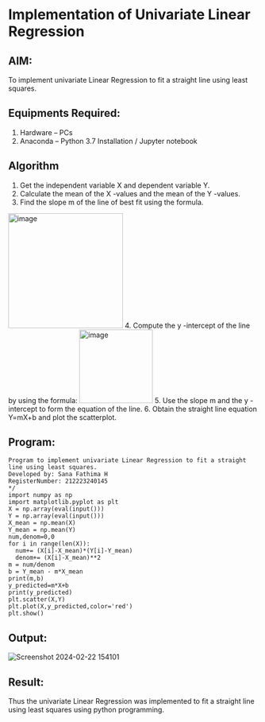 # Implementation of Univariate Linear Regression
## AIM:
To implement univariate Linear Regression to fit a straight line using least squares.

## Equipments Required:
1. Hardware – PCs
2. Anaconda – Python 3.7 Installation / Jupyter notebook

## Algorithm
1. Get the independent variable X and dependent variable Y.
2. Calculate the mean of the X -values and the mean of the Y -values.
3. Find the slope m of the line of best fit using the formula. 
<img width="231" alt="image" src="https://user-images.githubusercontent.com/93026020/192078527-b3b5ee3e-992f-46c4-865b-3b7ce4ac54ad.png">
4. Compute the y -intercept of the line by using the formula:
<img width="148" alt="image" src="https://user-images.githubusercontent.com/93026020/192078545-79d70b90-7e9d-4b85-9f8b-9d7548a4c5a4.png">
5. Use the slope m and the y -intercept to form the equation of the line.
6. Obtain the straight line equation Y=mX+b and plot the scatterplot.

## Program:
```/*
Program to implement univariate Linear Regression to fit a straight line using least squares.
Developed by: Sana Fathima H
RegisterNumber: 212223240145
*/
import numpy as np
import matplotlib.pyplot as plt
X = np.array(eval(input()))
Y = np.array(eval(input()))
X_mean = np.mean(X)
Y_mean = np.mean(Y)
num,denom=0,0
for i in range(len(X)):
  num+= (X[i]-X_mean)*(Y[i]-Y_mean)
  denom+= (X[i]-X_mean)**2
m = num/denom
b = Y_mean - m*X_mean
print(m,b)
y_predicted=m*X+b
print(y_predicted)
plt.scatter(X,Y)
plt.plot(X,y_predicted,color='red')
plt.show()
```
## Output:


![Screenshot 2024-02-22 154101](https://github.com/Sanafathima95773/Find-the-best-fit-line-using-Least-Squares-Method/assets/147084627/78d1d2db-8b42-4b60-b692-90691c6a5284)



## Result:
Thus the univariate Linear Regression was implemented to fit a straight line using least squares using python programming.

